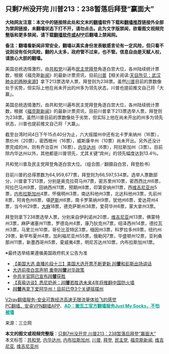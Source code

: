  <h2>只剩7州没开完 川普213：238暂落后拜登“赢面大”</h2> <p class="notice"><b>大陆网友注意：本文中的链接除此处和文末的<a href="https://github.com/bannedbook/fanqiang" >翻墙</a>软件下载和<a href="https://github.com/killgcd/justmysocks/blob/master/README.md">翻墙推荐</a>链接外全部为禁网链接，未翻墙状态下打不开，请勿点击。此为文字版禁闻，欲看图文视频完整版和更多禁闻，请下载<a href="https://github.com/bannedbook/fanqiang">翻墙软件或APP</a>后翻墙上禁闻网。</p><p>备注：翻墙看新闻非常安全，翻墙以真实身份发表敏感言论有一定风险，但只看不说则没有任何风险，翻的人太多，政府管不过来，也不管。信息自由是天赋人权，请放心大胆的翻墙。</b></p>  <div class="entry"> <p id="summary">美国总统选情激烈，由<a href="https://www.bannedbook.org/bnews/tag/%e5%85%b1%e5%92%8c%e5%85%9a/" class="st_tag internal_tag" rel="tag" title="标签 共和党 下的日志">共和党</a>川遍布<a href="https://www.bannedbook.org/bnews/tag/%e6%b0%91%e4%b8%bb%e5%85%9a/" class="st_tag internal_tag" rel="tag" title="标签 民主党 下的日志">民主党</a><a href="https://www.bannedbook.org/bnews/tag/%e6%8b%9c%e7%99%bb/" class="st_tag internal_tag" rel="tag" title="标签 拜登 下的日志">拜登</a>角逐白宫大位，各州陆续统计票数，根据《福克斯<span class='wp_keywordlink_affiliate'><a href="https://www.bannedbook.org/" title="新闻">新闻</a></span>》的最新计票资讯，目前<span class='wp_keywordlink'><a href="https://www.bannedbook.org/bnews/comments/20200816/1381118.html" title="天目所见：川普将再赢总统大选 共和党掌参众两院" target="_blank">川普</a></span>【相关阅读:<a href='https://www.bannedbook.org/bnews/comments/20200816/1381123.html' target='_blank'>天目所见：武汉肺炎的两种来源</a>】拿下213票选举人票，拜登则为238票。虽然<a href="https://www.bannedbook.org/bnews/tag/%e5%b7%9d%e6%99%ae/" class="st_tag internal_tag" rel="tag" title="标签 川普 下的日志">川普</a>目前的票数像处于劣势，但实际上他在尚未开出的州多为领先状态，川普也提前推文自己将「大赢」。</p> <p>美国总统选情激烈，由共和党川遍布民主党拜登角逐白宫大位，各州陆续统计票数，根据《<a href="https://www.bannedbook.org/bnews/tag/%e7%a6%8f%e5%85%8b%e6%96%af%e6%96%b0%e9%97%bb/" class="st_tag internal_tag" rel="tag" title="标签 福克斯新闻 下的日志">福克斯新闻</a>》的最新计票资讯，目前川普拿下213票选举人票，拜登则为238票。虽然川普目前的票数像处于劣势，但实际上他在尚未开出的州多为领先状态，川普也提前推文自己将「大赢」。</p> <p>截至台湾时间4日下午15点40分为止，六大摇摆州中还有北卡罗来纳州（16票），票价州（20票），密西根州（16票），威斯康辛州（10票）尚未开出。另外还没计票完成的州，则有乔治亚州（16票），<a href="https://www.bannedbook.org/bnews/tag/%E5%86%85%E5%8D%8E%E8%BE%BE%E5%B7%9E/" class="st_tag internal_tag" rel="tag" title="标签 内华达州 下的日志">内华达州</a>（6票），阿拉斯加州（3票）。目前除内华达州以外，其他都是川普领先，尤其关键“宾州」的领先幅度达到13.4％。</p>  <p></p> <p>共和党川普及民主党拜登角逐白宫大位。（组合图／翻摄自白宫，拜登脸书）</p> <p>目前川普的总得票数为64,959,677票，拜登则为66,597,534票。选举人票数部分，川普拿下213票，分别是奥克拉荷马州7票，密苏里州10票，密西西比州6票，阿拉巴马州9票，田纳西州11票，预期州8票，印第安纳州11票，西<a href="https://www.bannedbook.org/bnews/tag/%E7%BB%B4%E5%90%89%E5%B0%BC%E4%BA%9A%E5%B7%9E/" class="st_tag internal_tag" rel="tag" title="标签 维吉尼亚州 下的日志">维吉尼亚州</a>5票，<a href="https://www.bannedbook.org/bnews/tag/%E5%86%85%E5%B8%83%E6%8B%89%E6%96%AF%E5%8A%A0%E5%B7%9E/" class="st_tag internal_tag" rel="tag" title="标签 内布拉斯加州 下的日志">内布拉斯加州</a>4票，怀俄明州3票，南达科他州3票，北达科他州3票，先前州8票，阿肯色州6票，堪<span class='wp_keywordlink'><a href="https://www.bannedbook.org/forum5/topic42.html" title="萨斯、诚信与自救" target="_blank">萨斯</a></span>州6票，南卡罗莱纳州9票，犹他州6票，爱达荷州4票，当今州29票，<span class='wp_keywordlink'><a href="https://www.bannedbook.org/bnews/lifebaike/20181016/1013890.html" title="中国留学生试了一下大麻 结果死在回国路上" target="_blank">大麻</a></span>18票，德克萨斯州38票，爱荷华州6票，蒙大拿州3票。</p>  <p>拜登则拿下238票选举人票，分别来自伊利诺州20票，<a href="https://www.bannedbook.org/bnews/tag/%E7%BB%B4%E5%90%89%E5%B0%BC%E4%BA%9A/" class="st_tag internal_tag" rel="tag" title="标签 维吉尼亚 下的日志">维吉尼亚</a>州13票，佛蒙特州3票，麻萨诸塞州11票，罗德岛州4票，康乃狄克州7票，纽泽西州14票，德拉瓦州3票，马里兰州10票，哥伦比亚特区3票，缅因州3票，科罗拉多州9票，纽约州29票，新罕布夏州4票，加利福尼亚州55票，俄勒冈7票，华盛顿州12票，亚利桑那州11票，新墨西哥州5票，夏威夷4票，明尼苏达州10票，内布拉斯加州1票。</p> <p>※最终选举结果遵循美国政府机关公告为准</p> <ul class='op-related-articles' title='相关阅读'> <li><a href='https://www.bannedbook.org/bnews/bannedvideo/20201104/1425645.html' target='_blank'>【美国大选 直播片段十三】美国大选开票不断更新 <b>川普</b>和彭斯出场讲话</a></li> <li><a href='https://www.bannedbook.org/bnews/ccpdope/20201104/1425639.html' target='_blank'>大选前夜白宫声明 重申<b>川普</b>对华政策</a></li> <li><a href='https://www.bannedbook.org/bnews/topimagenews/20201104/1425637.html' target='_blank'>中共半官网已宣布<b>川普</b>获胜</a></li> <li><a href='https://www.bannedbook.org/bnews/bannedvideo/20201104/1425636.html' target='_blank'>【真瑜访谈】悉尼奶爸：<b>川普</b>若胜选未来4年将推翻中国防火墙</a></li> <li><a href='https://www.bannedbook.org/bnews/cnnews/20201104/1425633.html' target='_blank'><b>川普</b>再拿下爱阿华州！目前已夺3个关键摇摆州</a></li> </ul> <p class="texttj"> <a href="https://www.bannedbook.org/forum23/topic22702.html" target="_blank">V2ray翻墙服务-安全可靠经济高速无限流量体验飞的感觉</a><br/> <a href="https://github.com/bannedbook/fanqiang/wiki/%E7%A6%81%E9%97%BB%E7%BD%91%E5%AE%89%E5%8D%93%E7%BF%BB%E5%A2%99%E6%96%B0%E9%97%BBAPP" target="_blank">PC翻墙、安卓VPN翻墙APP</a>、<span onclick="window.open('https://github.com/killgcd/justmysocks/blob/master/README.md')" style="font-weight:bold;color:#00A191;cursor:pointer;text-decoration:underline;outline:none">AD：搬瓦工官方翻墙服务Just My Socks，不怕被墙</span></p><p> 来源：三立网 </p> <a name='sharetosocial'></a>       <div><b>本文的图文或视频完整版</b>：<a href='https://www.bannedbook.org/bnews/cnnews/20201104/1425678.html'>只剩7州没开完 川普213：238暂落后拜登“赢面大”</a></div>  </div><!--END ENTRY--> <div class="postfooter"> <div>本文标签：<a href="https://www.bannedbook.org/bnews/tag/%e5%85%b1%e5%92%8c%e5%85%9a/" rel="tag">共和党</a>, <a href="https://www.bannedbook.org/bnews/tag/%E5%86%85%E5%8D%8E%E8%BE%BE%E5%B7%9E/" rel="tag">内华达州</a>, <a href="https://www.bannedbook.org/bnews/tag/%E5%86%85%E5%B8%83%E6%8B%89%E6%96%AF%E5%8A%A0%E5%B7%9E/" rel="tag">内布拉斯加州</a>, <a href="https://www.bannedbook.org/bnews/tag/%e5%b7%9d%e6%99%ae/" rel="tag">川普</a>, <a href="https://www.bannedbook.org/bnews/tag/%e6%8b%9c%e7%99%bb/" rel="tag">拜登</a>, <a href="https://www.bannedbook.org/bnews/tag/%e6%b0%91%e4%b8%bb%e5%85%9a/" rel="tag">民主党</a>, <a href="https://www.bannedbook.org/bnews/tag/%e7%a6%8f%e5%85%8b%e6%96%af%e6%96%b0%e9%97%bb/" rel="tag">福克斯新闻</a>, <a href="https://www.bannedbook.org/bnews/tag/%E7%BB%B4%E5%90%89%E5%B0%BC%E4%BA%9A/" rel="tag">维吉尼亚</a>, <a href="https://www.bannedbook.org/bnews/tag/%E7%BB%B4%E5%90%89%E5%B0%BC%E4%BA%9A%E5%B7%9E/" rel="tag">维吉尼亚州</a></div>  </div><!--END POSTFOOTER--> 